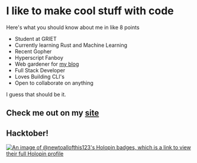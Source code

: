 # I like to make cool stuff with code

Here's what you should know about me in like 8 points
- Student at GRIET
- Currently learning Rust and Machine Learning
- Recent Gopher
- Hyperscript Fanboy
- Web gardener for [my blog](https://noobscience.rocks/blog)
- Full Stack Developer
- Loves Building CLI's
- Open to collaborate on anything

I guess that should be it.
## Check me out on my [site](https://noobscience.rocks)

## Hacktober!
[![An image of @newtoallofthis123's Holopin badges, which is a link to view their full Holopin profile](https://holopin.me/newtoallofthis123)](https://holopin.io/@newtoallofthis123)
